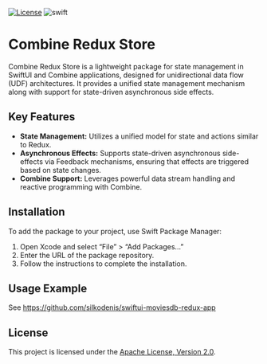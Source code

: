 [![License](https://img.shields.io/github/license/silkodenis/combine-redux-store.svg)](https://github.com/silkodenis/combine-redux-store/blob/main/LICENSE)
![swift](https://github.com/silkodenis/combine-redux-store/actions/workflows/swift.yml/badge.svg?branch=main)

# Combine Redux Store

Combine Redux Store is a lightweight package for state management in SwiftUI and Combine applications, designed for unidirectional data flow (UDF) architectures. It provides a unified state management mechanism along with support for state-driven asynchronous side effects.

## Key Features

- **State Management:** Utilizes a unified model for state and actions similar to Redux.
- **Asynchronous Effects:** Supports state-driven asynchronous side-effects via Feedback mechanisms, ensuring that effects are triggered based on state changes.
- **Combine Support:** Leverages powerful data stream handling and reactive programming with Combine.

## Installation

To add the package to your project, use Swift Package Manager:

1. Open Xcode and select “File” > “Add Packages…”
2. Enter the URL of the package repository.
3. Follow the instructions to complete the installation.

## Usage Example

See https://github.com/silkodenis/swiftui-moviesdb-redux-app

## License
This project is licensed under the [Apache License, Version 2.0](LICENSE).
